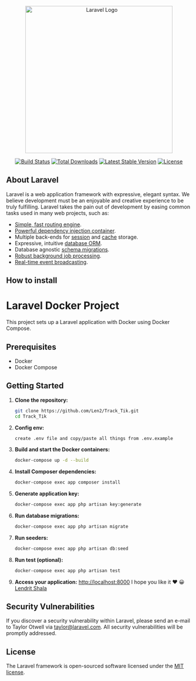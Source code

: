 <p align="center"><a href="https://laravel.com" target="_blank"><img src="https://raw.githubusercontent.com/laravel/art/master/logo-lockup/5%20SVG/2%20CMYK/1%20Full%20Color/laravel-logolockup-cmyk-red.svg" width="400" alt="Laravel Logo"></a></p>

<p align="center">
<a href="https://github.com/laravel/framework/actions"><img src="https://github.com/laravel/framework/workflows/tests/badge.svg" alt="Build Status"></a>
<a href="https://packagist.org/packages/laravel/framework"><img src="https://img.shields.io/packagist/dt/laravel/framework" alt="Total Downloads"></a>
<a href="https://packagist.org/packages/laravel/framework"><img src="https://img.shields.io/packagist/v/laravel/framework" alt="Latest Stable Version"></a>
<a href="https://packagist.org/packages/laravel/framework"><img src="https://img.shields.io/packagist/l/laravel/framework" alt="License"></a>
</p>

## About Laravel

Laravel is a web application framework with expressive, elegant syntax. We believe development must be an enjoyable and creative experience to be truly fulfilling. Laravel takes the pain out of development by easing common tasks used in many web projects, such as:

- [Simple, fast routing engine](https://laravel.com/docs/routing).
- [Powerful dependency injection container](https://laravel.com/docs/container).
- Multiple back-ends for [session](https://laravel.com/docs/session) and [cache](https://laravel.com/docs/cache) storage.
- Expressive, intuitive [database ORM](https://laravel.com/docs/eloquent).
- Database agnostic [schema migrations](https://laravel.com/docs/migrations).
- [Robust background job processing](https://laravel.com/docs/queues).
- [Real-time event broadcasting](https://laravel.com/docs/broadcasting).

## How to install 

# Laravel Docker Project

This project sets up a Laravel application with Docker using Docker Compose.

## Prerequisites

- Docker
- Docker Compose

## Getting Started

1. **Clone the repository:**

   ```bash
   git clone https://github.com/Len2/Track_Tik.git
   cd Track_Tik
2. **Config env:**

   ```bash
   create .env file and copy/paste all things from .env.example

3. **Build and start the Docker containers:**

   ```bash
   docker-compose up -d --build

4. **Install Composer dependencies:**

   ```bash
   docker-compose exec app composer install

5. **Generate application key:**

   ```bash
   docker-compose exec app php artisan key:generate

6. **Run database migrations:**

   ```bash
   docker-compose exec app php artisan migrate

7. **Run seeders:**

   ```bash
   docker-compose exec app php artisan db:seed

8. **Run test (optional):**

   ```bash
   docker-compose exec app php artisan test

9. **Access your application:**
    [http://localhost:8000](http://localhost:8000)
   I hope you like it ❤️ 😀
   [Lendrit Shala](https://www.linkedin.com/in/lendrit-shala-541994123/)

## Security Vulnerabilities

If you discover a security vulnerability within Laravel, please send an e-mail to Taylor Otwell via [taylor@laravel.com](mailto:taylor@laravel.com). All security vulnerabilities will be promptly addressed.

## License

The Laravel framework is open-sourced software licensed under the [MIT license](https://opensource.org/licenses/MIT).
